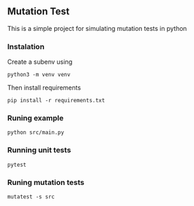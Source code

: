 ## Mutation Test

This is a simple project for simulating mutation tests in python

### Instalation

Create a subenv using

`python3 -m venv venv`

Then install requirements

`pip install -r requirements.txt`

### Runing example

`python src/main.py`

### Running unit tests

`pytest`

### Runing mutation tests

`mutatest -s src`
